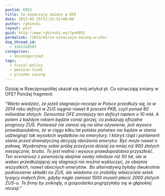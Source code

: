 ```yaml
---
postid: 6052
title: Co oznaczają zmiany w OFE
date: 2013-05-25T13:52:51+00:00
author: rybinski
layout: post
guid: http://www.rybinski.eu/?p=6052
permalink: /2013/05/co-oznaczaja-zmiany-w-ofe/
dsq_thread_id:
  - 3163310505
categories:
  - Uncategorized
tags:
  - fiscal-policy
  - pension-funds
  - private saving
---
```

Dzisiaj w Rzeczpospolitej ukazał się mój artykuł pt. Co oznaczają zmiany w OFE? Poniżej fragment:

_“Warto wiedzieć, że jeżeli stagnacjo-recesja w Polsce przedłuży się, to w 2014 roku deficyt w ZUS sięgnie nawet 6 procent PKB, czyli ponad 80 miliardów złotych. Demontaż OFE zmniejszy ten deficyt raptem o 10 mld. A potem z każdym rokiem będzie coraz gorzej, co pokazują oficjalne prognozy ZUS. Ponieważ nie zanosi się na silne ożywienie, jest wysoce prawdopodobne, że w ciągu kilku lat polskie państwo nie będzie w stanie udźwignąć tak wysokich wydatków na emerytury. I któryś rząd i parlament stanie przed dramatyczną decyzją obniżenia emerytur. Być może nawet o połowę. Wyobraźmy sobie próbę przeżycia dzisiaj za mniej niż 900 złotych miesięcznie, brutto. To jest realna i wysoce prawdopodobna przyszłość. Ten scenariusz z pewnością obejmie osoby młodsze niż 50 lat, ale w wobec przedłużającej się stagnacji nie można wykluczyć, ze obejmie wszystkich, nawet obecnych emerytów.  Bo alternatywą byłoby dwukrotnie podniesienie składki na ZUS, ale wiadomo co zrobiliby właściciele setek tysięcy małych firm, gdyby nagle zamiast 1000 musieli płacić 2000 złotych ZUS-u. Te firmy by zniknęły, a gospodarka pogrążyłaby się w głębokiej recesji.”_
